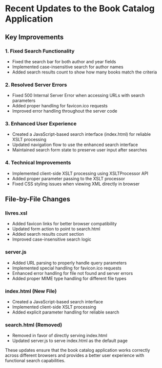# Recent Updates to the Book Catalog Application

## Key Improvements

### 1. Fixed Search Functionality

- Fixed the search bar for both author and year fields
- Implemented case-insensitive search for author names
- Added search results count to show how many books match the criteria

### 2. Resolved Server Errors

- Fixed 500 Internal Server Error when accessing URLs with search parameters
- Added proper handling for favicon.ico requests
- Improved error handling throughout the server code

### 3. Enhanced User Experience

- Created a JavaScript-based search interface (index.html) for reliable XSLT processing
- Updated navigation flow to use the enhanced search interface
- Maintained search form state to preserve user input after searches

### 4. Technical Improvements

- Implemented client-side XSLT processing using XSLTProcessor API
- Added proper parameter passing to the XSLT processor
- Fixed CSS styling issues when viewing XML directly in browser

## File-by-File Changes

### livres.xsl

- Added favicon links for better browser compatibility
- Updated form action to point to search.html
- Added search results count section
- Improved case-insensitive search logic

### server.js

- Added URL parsing to properly handle query parameters
- Implemented special handling for favicon.ico requests
- Enhanced error handling for file not found and server errors
- Added proper MIME type handling for different file types

### index.html (New File)

- Created a JavaScript-based search interface
- Implemented client-side XSLT processing
- Added explicit parameter handling for reliable search

### search.html (Removed)

- Removed in favor of directly serving index.html
- Updated server.js to serve index.html as the default page

These updates ensure that the book catalog application works correctly across different browsers and provides a better user experience with functional search capabilities.
